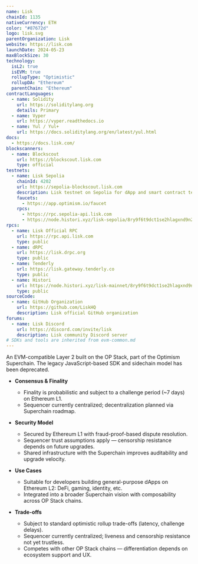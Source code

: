 ```yaml
---
name: Lisk
chainId: 1135
nativeCurrency: ETH
color: "#87672d"
logo: lisk.svg
parentOrganization: Lisk
website: https://lisk.com
launchDate: 2024-05-23
maxBlockSize: 30
technology:
  isL2: true
  isEVM: true
  rollupType: "Optimistic"
  rollupDA: "Ethereum"
  parentChain: "Ethereum"
contractLanguages:
  - name: Solidity
    url: https://soliditylang.org
    details: Primary
  - name: Vyper
    url: https://vyper.readthedocs.io
  - name: Yul / Yul+
    url: https://docs.soliditylang.org/en/latest/yul.html
docs:
  - https://docs.lisk.com/
blockscanners:
  - name: Blockscout
    url: https://blockscout.lisk.com
    type: official
testnets:
  - name: Lisk Sepolia
    chainId: 4202
    url: https://sepolia-blockscout.lisk.com
    description: Lisk testnet on Sepolia for dApp and smart contract testing.
    faucets:
      - https://app.optimism.io/faucet
    rpcs:
      - https://rpc.sepolia-api.lisk.com
      - https://node.histori.xyz/lisk-sepolia/8ry9f6t9dct1se2hlagxnd9n2a
rpcs:
  - name: Lisk Official RPC
    url: https://rpc.api.lisk.com
    type: public
  - name: dRPC
    url: https://lisk.drpc.org
    type: public
  - name: Tenderly
    url: https://lisk.gateway.tenderly.co
    type: public
  - name: Histori
    url: https://node.histori.xyz/lisk-mainnet/8ry9f6t9dct1se2hlagxnd9n2a
    type: public
sourceCode:
  - name: GitHub Organization
    url: https://github.com/LiskHQ
    description: Lisk official GitHub organization
forums:
  - name: Lisk Discord
    url: https://discord.com/invite/lisk
    description: Lisk community Discord server
# SDKs and tools are inherited from evm-common.md
---
```


An EVM-compatible Layer 2 built on the OP Stack, part of the Optimism Superchain. The legacy JavaScript-based SDK and sidechain model has been deprecated.

- **Consensus & Finality**  
  - Finality is probabilistic and subject to a challenge period (~7 days) on Ethereum L1.  
  - Sequencer currently centralized; decentralization planned via Superchain roadmap.

- **Security Model**  
  - Secured by Ethereum L1 with fraud-proof-based dispute resolution.  
  - Sequencer trust assumptions apply — censorship resistance depends on future upgrades.  
  - Shared infrastructure with the Superchain improves auditability and upgrade velocity.

- **Use Cases**  
  - Suitable for developers building general-purpose dApps on Ethereum L2: DeFi, gaming, identity, etc.  
  - Integrated into a broader Superchain vision with composability across OP Stack chains.

- **Trade-offs**  
  - Subject to standard optimistic rollup trade-offs (latency, challenge delays).  
  - Sequencer currently centralized; liveness and censorship resistance not yet trustless.  
  - Competes with other OP Stack chains — differentiation depends on ecosystem support and UX.